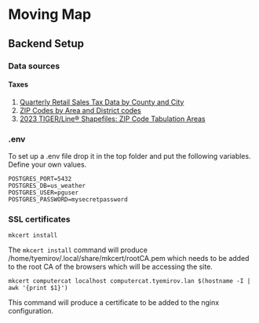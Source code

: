 # Moving Map

## Backend Setup

### Data sources

#### Taxes

1. [Quarterly Retail Sales Tax Data by County and City](https://catalog.data.gov/dataset/quarterly-retail-sales-tax-data-by-county-and-city)
1. [ZIP Codes by Area and District codes](https://postalpro.usps.com/ZIP_Locale_Detail)
1. [2023 TIGER/Line® Shapefiles: ZIP Code Tabulation Areas](https://www.census.gov/cgi-bin/geo/shapefiles/index.php?year=2023&layergroup=ZIP+Code+Tabulation+Areas)


### .env

To set up a .env file drop it in the top folder and put the following variables. Define your own values.

```shell
POSTGRES_PORT=5432
POSTGRES_DB=us_weather
POSTGRES_USER=pguser
POSTGRES_PASSWORD=mysecretpassword
```

### SSL certificates

```shell
mkcert install
```

The `mkcert install` command will produce /home/tyemirov/.local/share/mkcert/rootCA.pem which needs to be added to the root CA of the browsers which will be accessing the site.

```shell
mkcert computercat localhost computercat.tyemirov.lan $(hostname -I | awk '{print $1}')
```

This command will produce a certificate to be added to the nginx configuration.
